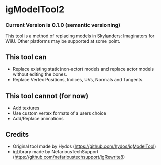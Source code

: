 # igModelTool2

### Current Version is 0.1.0 (semantic versioning)

This tool is a method of replacing models in Skylanders: Imaginators for WiiU. Other platforms may be supported at some point.

## This tool can

* Replace existing static(non-actor) models and replace actor models without editing the bones.
* Replace Vertex Positions, Indices, UVs, Normals and Tangents.

## This tool cannot (for now)

* Add textures
* Use custom vertex formats of a users choice
* Add/Replace animations

## Credits

* Original tool made by Hydos (https://github.com/hydos/igModelTool)
* igLibrary made by NefariousTechSupport (https://github.com/nefarioustechsupport/igRewrite8)
